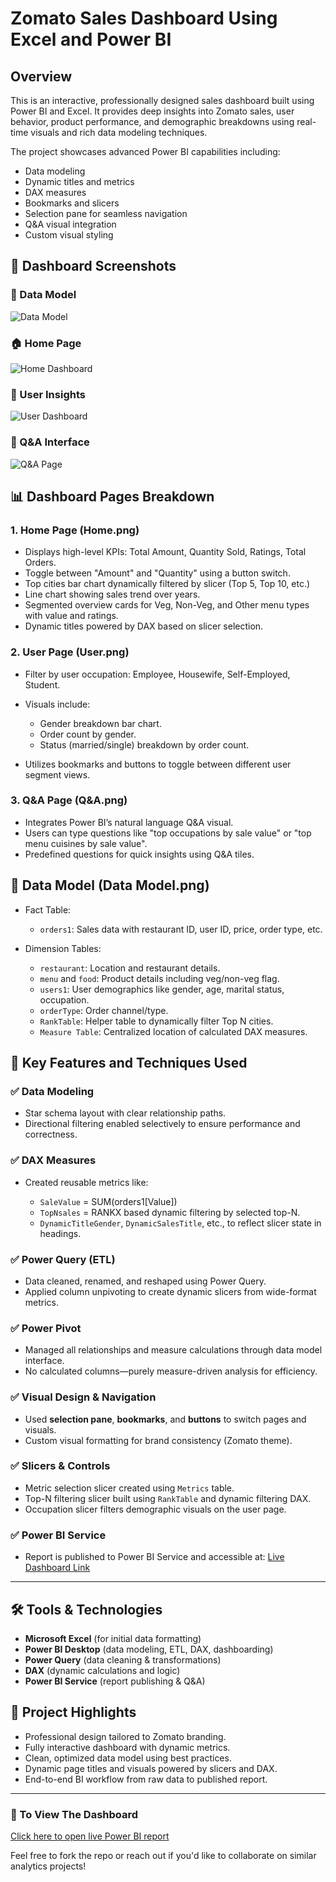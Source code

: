 # Zomato Sales Dashboard Using Excel and Power BI

## Overview

This is an interactive, professionally designed sales dashboard built using Power BI and Excel. It provides deep insights into Zomato sales, user behavior, product performance, and demographic breakdowns using real-time visuals and rich data modeling techniques.

The project showcases advanced Power BI capabilities including:

* Data modeling
* Dynamic titles and metrics
* DAX measures
* Bookmarks and slicers
* Selection pane for seamless navigation
* Q\&A visual integration
* Custom visual styling


## 📸 Dashboard Screenshots

### 🔧 Data Model  
![Data Model](./Assets/Data%20Model.png)

### 🏠 Home Page  
![Home Dashboard](./Assets/Home.png)

### 👥 User Insights  
![User Dashboard](./Assets/User.png)

### 💬 Q&A Interface  
![Q&A Page](./Assets/Q&A.png)


## 📊 Dashboard Pages Breakdown

### 1. **Home Page (Home.png)**

* Displays high-level KPIs: Total Amount, Quantity Sold, Ratings, Total Orders.
* Toggle between "Amount" and "Quantity" using a button switch.
* Top cities bar chart dynamically filtered by slicer (Top 5, Top 10, etc.)
* Line chart showing sales trend over years.
* Segmented overview cards for Veg, Non-Veg, and Other menu types with value and ratings.
* Dynamic titles powered by DAX based on slicer selection.

### 2. **User Page (User.png)**

* Filter by user occupation: Employee, Housewife, Self-Employed, Student.
* Visuals include:

  * Gender breakdown bar chart.
  * Order count by gender.
  * Status (married/single) breakdown by order count.
* Utilizes bookmarks and buttons to toggle between different user segment views.

### 3. **Q\&A Page (Q\&A.png)**

* Integrates Power BI’s natural language Q\&A visual.
* Users can type questions like "top occupations by sale value" or "top menu cuisines by sale value".
* Predefined questions for quick insights using Q\&A tiles.

## 🧠 Data Model (Data Model.png)

* Fact Table:

  * `orders1`: Sales data with restaurant ID, user ID, price, order type, etc.
* Dimension Tables:

  * `restaurant`: Location and restaurant details.
  * `menu` and `food`: Product details including veg/non-veg flag.
  * `users1`: User demographics like gender, age, marital status, occupation.
  * `orderType`: Order channel/type.
  * `RankTable`: Helper table to dynamically filter Top N cities.
  * `Measure Table`: Centralized location of calculated DAX measures.

## 🧮 Key Features and Techniques Used

### ✅ Data Modeling

* Star schema layout with clear relationship paths.
* Directional filtering enabled selectively to ensure performance and correctness.

### ✅ DAX Measures

* Created reusable metrics like:

  * `SaleValue` = SUM(orders1\[Value])
  * `TopNsales` = RANKX based dynamic filtering by selected top-N.
  * `DynamicTitleGender`, `DynamicSalesTitle`, etc., to reflect slicer state in headings.

### ✅ Power Query (ETL)

* Data cleaned, renamed, and reshaped using Power Query.
* Applied column unpivoting to create dynamic slicers from wide-format metrics.

### ✅ Power Pivot

* Managed all relationships and measure calculations through data model interface.
* No calculated columns—purely measure-driven analysis for efficiency.

### ✅ Visual Design & Navigation

* Used **selection pane**, **bookmarks**, and **buttons** to switch pages and visuals.
* Custom visual formatting for brand consistency (Zomato theme).

### ✅ Slicers & Controls

* Metric selection slicer created using `Metrics` table.
* Top-N filtering slicer built using `RankTable` and dynamic filtering DAX.
* Occupation slicer filters demographic visuals on the user page.

### ✅ Power BI Service

* Report is published to Power BI Service and accessible at:
  [Live Dashboard Link](https://app.powerbi.com/groups/me/reports/1509a6d6-b4e0-4735-9697-22b2f716a362/945e2e03a23cd8696901?experience=power-bi&bookmarkGuid=b86a4a20120e93dc8458)

---

## 🛠️ Tools & Technologies

* **Microsoft Excel** (for initial data formatting)
* **Power BI Desktop** (data modeling, ETL, DAX, dashboarding)
* **Power Query** (data cleaning & transformations)
* **DAX** (dynamic calculations and logic)
* **Power BI Service** (report publishing & Q\&A)

## 📌 Project Highlights

* Professional design tailored to Zomato branding.
* Fully interactive dashboard with dynamic metrics.
* Clean, optimized data model using best practices.
* Dynamic page titles and visuals powered by slicers and DAX.
* End-to-end BI workflow from raw data to published report.

---

### 🚀 To View The Dashboard

[Click here to open live Power BI report](https://app.powerbi.com/groups/me/reports/1509a6d6-b4e0-4735-9697-22b2f716a362/945e2e03a23cd8696901?experience=power-bi&bookmarkGuid=b86a4a20120e93dc8458)

Feel free to fork the repo or reach out if you'd like to collaborate on similar analytics projects!
